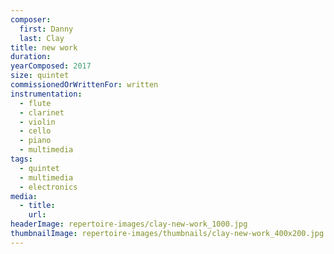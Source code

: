 ```yaml
---
composer:
  first: Danny  
  last: Clay
title: new work
duration:
yearComposed: 2017
size: quintet
commissionedOrWrittenFor: written
instrumentation:
  - flute
  - clarinet
  - violin
  - cello
  - piano
  - multimedia
tags:
  - quintet
  - multimedia
  - electronics
media:
  - title:
    url:
headerImage: repertoire-images/clay-new-work_1000.jpg
thumbnailImage: repertoire-images/thumbnails/clay-new-work_400x200.jpg
---
```

